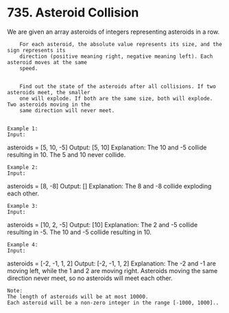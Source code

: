 # 735. Asteroid Collision

We are given an array asteroids of integers representing asteroids in a row.
    
    
        For each asteroid, the absolute value represents its size, and the sign represents its
        direction (positive meaning right, negative meaning left). Each asteroid moves at the same
        speed.
    
    
        Find out the state of the asteroids after all collisions. If two asteroids meet, the smaller
        one will explode. If both are the same size, both will explode. Two asteroids moving in the
        same direction will never meet.
    

    Example 1:
    Input:
asteroids = [5, 10, -5]
Output: [5, 10]
Explanation:
The 10 and -5 collide resulting in 10.  The 5 and 10 never collide.

    

    Example 2:
    Input:
asteroids = [8, -8]
Output: []
Explanation:
The 8 and -8 collide exploding each other.

    

    Example 3:
    Input:
asteroids = [10, 2, -5]
Output: [10]
Explanation:
The 2 and -5 collide resulting in -5.  The 10 and -5 collide resulting in 10.

    

    Example 4:
    Input:
asteroids = [-2, -1, 1, 2]
Output: [-2, -1, 1, 2]
Explanation:
The -2 and -1 are moving left, while the 1 and 2 are moving right.
Asteroids moving the same direction never meet, so no asteroids will meet each other.

    

    Note:
    The length of asteroids will be at most 10000.
    Each asteroid will be a non-zero integer in the range [-1000, 1000]..